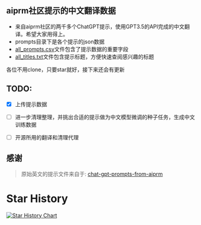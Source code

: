 ## aiprm社区提示的中文翻译数据
- 来自aiprm社区的两千多个ChatGPT提示，使用GPT3.5的API完成的中文翻译。希望大家用得上。
- prompts目录下是各个提示的json数据
-  [all_prompts.csv](all_prompts.csv)文件包含了提示数据的重要字段
-  [all_titles.txt](all_titles.txt)文件包含提示标题，方便快速查阅感兴趣的标题

各位不用clone，只要star就好，接下来还会有更新

## TODO:
- [X] 上传提示数据
- [ ] 进一步清理整理，并挑出合适的提示做为中文模型微调的种子任务，生成中文训练数据
- [ ] 开源所用的翻译和清理代理



## 感谢
> 原始英文的提示文件来自于:
>[chat-gpt-prompts-from-aiprm](https://github.com/gabriel-kaam/chat-gpt-prompts-from-aiprm) 

# Star History
[![Star History Chart](https://api.star-history.com/svg?repos=AdamBear/chat-gpt-prompts-from-aiprm-zh&type=Date)](https://star-history.com/#AdamBear/chat-gpt-prompts-from-aiprm-zh&Date)
